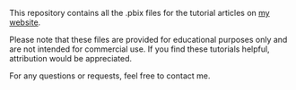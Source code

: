 This repository contains all the .pbix files for the tutorial articles on [my website](https://powerlib.super.site/ "PowerLib").

Please note that these files are provided for educational purposes only and are not intended for commercial use. 
If you find these tutorials helpful, attribution would be appreciated.

For any questions or requests, feel free to contact me.
